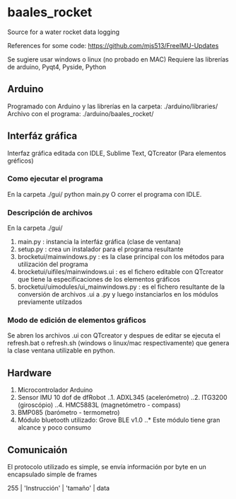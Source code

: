 # baales_rocket
Source for a water rocket data logging

References for some code:
https://github.com/mjs513/FreeIMU-Updates

Se sugiere usar windows o linux (no probado en MAC)
Requiere las librerías de arduino, Pyqt4, Pyside, Python

## Arduino

Programado con Arduino y las librerías en la carpeta: ./arduino/libraries/
Archivo con el programa: ./arduino/baales_rocket/

## Interfáz gráfica

Interfaz gráfica editada con IDLE, Sublime Text, QTcreator (Para elementos gréficos)

### Como ejecutar el programa
En la carpeta ./gui/
python main.py
O correr el programa con IDLE.

### Descripción de archivos
En la carpeta ./gui/
1. main.py : instancia la interfáz gráfica (clase de ventana)
2. setup.py : crea un instalador para el programa resultante
3. brocketui/mainwindows.py : es la clase principal con los métodos para utilización del programa
4. brocketui/uifiles/mainwindows.ui : es el fichero editable con QTcreator que tiene la especificaciones de los elementos gráficos
5. brocketui/uimodules/ui_mainwindows.py : es el fichero resultante de la conversión de archivos .ui a .py y luego instanciarlos en los módulos previamente utilzados

### Modo de edición de elementos gráficos
Se abren los archivos .ui con QTcreator y despues de editar se ejecuta el refresh.bat o refresh.sh (windows o linux/mac respectivamente) que genera la clase ventana utilizable en python.

## Hardware

1. Microcontrolador Arduino
2. Sensor IMU 10 dof de dfRobot
..1. ADXL345 (acelerómetro)
..2. ITG3200 (giroscópio)
..4. HMC5883L (magnetómetro - compass)
3. BMP085 (barómetro - termometro)
4. Módulo bluetooth utilizado: Grove BLE v1.0
..* Este módulo tiene gran alcance y poco consumo

## Comunicaión

El protocolo utilizado es simple, se envía información por byte en un encapsulado simple de frames

255 | 'Instrucción' | 'tamaño' | data
